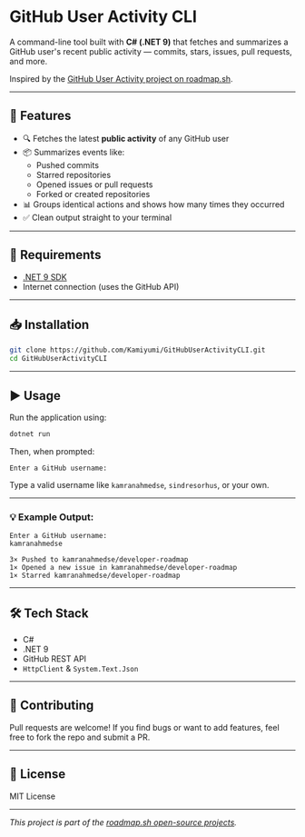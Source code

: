 # GitHub User Activity CLI

A command-line tool built with **C# (.NET 9)** that fetches and summarizes a GitHub user's recent public activity — commits, stars, issues, pull requests, and more.

Inspired by the [GitHub User Activity project on roadmap.sh](https://roadmap.sh/projects/github-user-activity).

---

## 🚀 Features

- 🔍 Fetches the latest **public activity** of any GitHub user
- 📦 Summarizes events like:
  - Pushed commits
  - Starred repositories
  - Opened issues or pull requests
  - Forked or created repositories
- 📊 Groups identical actions and shows how many times they occurred
- ✅ Clean output straight to your terminal

---

## 🔧 Requirements

- [.NET 9 SDK](https://dotnet.microsoft.com/en-us/download)
- Internet connection (uses the GitHub API)

---

## 📥 Installation

```bash
git clone https://github.com/Kamiyumi/GitHubUserActivityCLI.git
cd GitHubUserActivityCLI
```

---

## ▶️ Usage

Run the application using:

```bash
dotnet run
```

Then, when prompted:

```
Enter a GitHub username:
```

Type a valid username like `kamranahmedse`, `sindresorhus`, or your own.

---

### 💡 Example Output:

```
Enter a GitHub username:
kamranahmedse

3× Pushed to kamranahmedse/developer-roadmap
1× Opened a new issue in kamranahmedse/developer-roadmap
1× Starred kamranahmedse/developer-roadmap
```

---

## 🛠 Tech Stack

- C#
- .NET 9
- GitHub REST API
- `HttpClient` & `System.Text.Json`

---

## 🙌 Contributing

Pull requests are welcome! If you find bugs or want to add features, feel free to fork the repo and submit a PR.

---

## 📄 License

MIT License

---

_This project is part of the [roadmap.sh open-source projects](https://roadmap.sh/projects/github-user-activity)._
```
